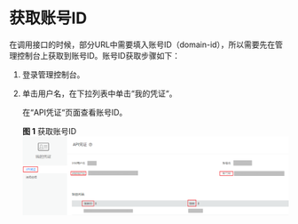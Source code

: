 # 获取账号ID<a name="ops_02_0054"></a>

在调用接口的时候，部分URL中需要填入账号ID（domain-id），所以需要先在管理控制台上获取到账号ID。账号ID获取步骤如下：

1.  登录管理控制台。
2.  单击用户名，在下拉列表中单击“我的凭证“。

    在“API凭证“页面查看账号ID。

    **图 1**  获取账号ID<a name="zh-cn_topic_0129919075_fig17629155715154"></a>  
    ![](figures/获取账号ID.png "获取账号ID")



